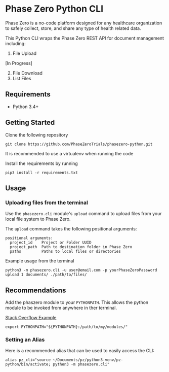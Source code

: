 # Phase Zero Python CLI

Phase Zero is a no-code platform designed for any healthcare organization to safely collect, store, and share any type of health related data.

This Python CLI wraps the Phase Zero REST API for document management including:

1. File Upload
   
[In Progress]

2. File Download
3. List Files

## Requirements

* Python 3.4+

## Getting Started

Clone the following repository

```
git clone https://github.com/PhaseZeroTrials/phasezero-python.git
```

It is recommended to use a virtualenv when running the code

Install the requirements by running 

```
pip3 install -r requirements.txt
```

## Usage


### Uploading files from the terminal

Use the `phasezero.cli` module's `upload` command to upload files from your local file system to Phase Zero.


The `upload` command takes the following positional arguments:

```
positional arguments:
  project_id    Project or Folder UUID
  project_path  Path to destination folder in Phase Zero
  paths         Paths to local files or directories
```

Example usage from the terminal

```
python3 -m phasezero.cli -u user@email.com -p yourPhaseZeroPassword upload 1 documents/ ./path/to/files/
```

## Recommendations

Add the phaszero module to your  `PYTHONPATH`. This allows the python module to be invoked from anywhere in ther terminal.

[Stack Overflow Example](https://stackoverflow.com/a/53311583)

```aidl
export PYTHONPATH="${PYTHONPATH}:/path/to/my/modules/"
```


### Setting an Alias

Here is a recommended alias that can be used to easily access the CLI:

```aidl
alias pz_cli="source ~/Documents/pz/python3-venv/pz-python/bin/activate; python3 -m phasezero.cli"
```
